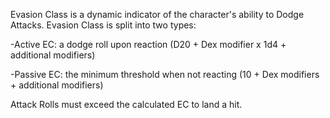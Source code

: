 Evasion Class is a dynamic indicator of the character's ability to Dodge Attacks.
Evasion Class is split into two types:

-Active EC: a dodge roll upon reaction (D20 + Dex modifier x 1d4 + additional modifiers)

-Passive EC: the minimum threshold when not reacting (10 + Dex modifiers + additional modifiers)  

Attack Rolls must exceed the calculated EC to land a hit.
